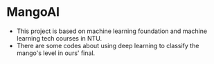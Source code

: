 # MangoAI
- This project is based on machine learning foundation and machine learning tech courses in NTU. 
- There are some codes about using deep learning to classify the mango's level in ours' final.
